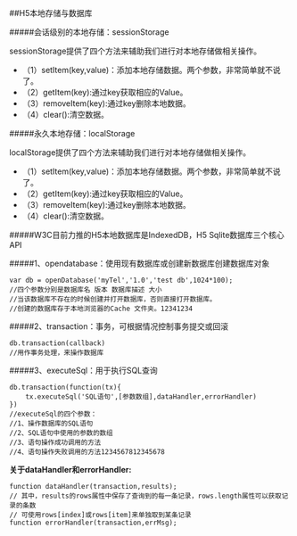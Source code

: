 ##H5本地存储与数据库

#####会话级别的本地存储：sessionStorage

sessionStorage提供了四个方法来辅助我们进行对本地存储做相关操作。

- （1）setItem(key,value)：添加本地存储数据。两个参数，非常简单就不说了。
- （2）getItem(key):通过key获取相应的Value。
- （3）removeItem(key):通过key删除本地数据。
- （4）clear():清空数据。

#####永久本地存储：localStorage

localStorage提供了四个方法来辅助我们进行对本地存储做相关操作。

- （1）setItem(key,value)：添加本地存储数据。两个参数，非常简单就不说了。
- （2）getItem(key):通过key获取相应的Value。
- （3）removeItem(key):通过key删除本地数据。
- （4）clear():清空数据。



#####W3C目前力推的H5本地数据库是IndexedDB，H5 Sqlite数据库三个核心API 

#####1、opendatabase：使用现有数据库或创建新数据库创建数据库对象

```
var db = openDatabase('myTel','1.0','test db',1024*100);
//四个参数分别是数据库名 版本 数据库描述 大小
//当该数据库不存在的时候创建并打开数据库，否则直接打开数据库。
//创建的数据库存于本地浏览器的Cache 文件夹。12341234
```

#####2、transaction：事务，可根据情况控制事务提交或回滚

```
db.transaction(callback)
//用作事务处理，来操作数据库
```

#####3、executeSql：用于执行SQL查询

```
db.transaction(function(tx){
    tx.executeSql('SQL语句',[参数数组],dataHandler,errorHandler)
})
//executeSql的四个参数：
//1、操作数据库的SQL语句
//2、SQL语句中使用的参数的数组
//3、语句操作成功调用的方法
//4、语句操作失败调用的方法1234567812345678
```

**关于dataHandler和errorHandler:** 

```
function dataHandler(transaction,results);
// 其中，results的rows属性中保存了查询到的每一条记录，rows.length属性可以获取记录的条数
// 可使用rows[index]或rows[item]来单独取到某条记录
function errorHandler(transaction,errMsg);
```